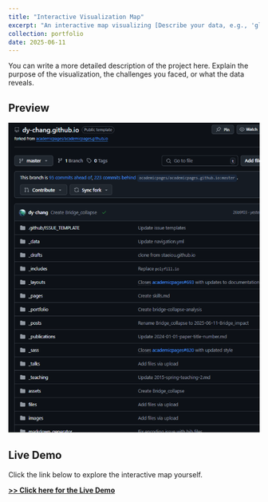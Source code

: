 ```yaml
---
title: "Interactive Visualization Map"
excerpt: "An interactive map visualizing [Describe your data, e.g., 'global seismic activity'] using [Describe your technology, e.g., 'Leaflet.js and Python']. Add your brief, one-sentence description here."
collection: portfolio
date: 2025-06-11
---
```


You can write a more detailed description of the project here. Explain the purpose of the visualization, the challenges you faced, or what the data reveals.

## Preview

![Map Visualization Screenshot](../assets/winnipeg_transit.png)
## Live Demo

Click the link below to explore the interactive map yourself.

[**>> Click here for the Live Demo**](https://dy-chang.github.io/winnipeg-transit-accessibility-map/)

